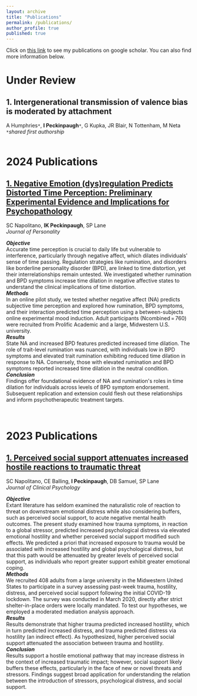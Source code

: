 ```yaml
---
layout: archive
title: "Publications"
permalink: /publications/
author_profile: true
published: true
---
```


Click on [this link](https://scholar.google.com/citations?user=p6of5nwAAAAJ&hl=en) to see my publications on google scholar. You can also find more information below.
# Under Review
## 1. Intergenerational transmission of valence bias is moderated by attachment <br>
A Humphries`*`, **I Peckinpaugh**`*`, G Kupka, JR Blair, N Tottenham, M Neta   
`*`_shared first authorship_
<br>
<br>
# 2024 Publications
## [1. Negative Emotion (dys)regulation Predicts Distorted Time Perception: Preliminary Experimental Evidence and Implications for Psychopathology](https://onlinelibrary.wiley.com/doi/full/10.1111/jopy.12988)
SC Napolitano, **IK Peckinpaugh**, SP Lane <br>
_Journal of Personality_ <br>

**_Objective_** <br>
Accurate time perception is crucial to daily life but vulnerable to interference, particularly through negative affect, which dilates individuals' sense of time passing. Regulation strategies like rumination, and disorders like borderline personality disorder (BPD), are linked to time distortion, yet their interrelationships remain untested. We investigated whether rumination and BPD symptoms increase time dilation in negative affective states to understand the clinical implications of time distortion. <br>
  **_Methods_** <br>
In an online pilot study, we tested whether negative affect (NA) predicts subjective time perception and explored how rumination, BPD symptoms, and their interaction predicted time perception using a between-subjects online experimental mood induction. Adult participants (Ncombined = 760) were recruited from Prolific Academic and a large, Midwestern U.S. university. <br>
  **_Results_** <br>
State NA and increased BPD features predicted increased time dilation. The role of trait-level rumination was nuanced, with individuals low in BPD symptoms and elevated trait rumination exhibiting reduced time dilation in response to NA. Conversely, those with elevated rumination and BPD symptoms reported increased time dilation in the neutral condition. <br>
  **_Conclusion_** <br>
Findings offer foundational evidence of NA and rumination's roles in time dilation for individuals across levels of BPD symptom endorsement. Subsequent replication and extension could flesh out these relationships and inform psychotherapeutic treatment targets. <br>
<br>
<br>
# 2023 Publications

## [1. Perceived social support attenuates increased hostile reactions to traumatic threat](https://onlinelibrary.wiley.com/doi/abs/10.1002/jclp.23567) <br>
SC Napolitano, CE Balling, **I Peckinpaugh**, DB Samuel, SP Lane <br>
_Journal of Clinical Psychology_ <br>

**_Objective_** <br>
Extant literature has seldom examined the naturalistic role of reaction to threat on downstream emotional distress while also considering buffers, such as perceived social support, to acute negative mental health outcomes. The present study examined how trauma symptoms, in reaction to a global stressor, predicted increased psychological distress via elevated emotional hostility and whether perceived social support modified such effects. We predicted a priori that increased exposure to trauma would be associated with increased hostility and global psychological distress, but that this path would be attenuated by greater levels of perceived social support, as individuals who report greater support exhibit greater emotional coping.<br>
**_Methods_** <br>
We recruited 408 adults from a large university in the Midwestern United States to participate in a survey assessing past-week trauma, hostility, distress, and perceived social support following the initial COVID-19 lockdown. The survey was conducted in March 2020, directly after strict shelter-in-place orders were locally mandated. To test our hypotheses, we employed a moderated mediation analysis approach. <br>
**_Results_** <br>
Results demonstrate that higher trauma predicted increased hostility, which in turn predicted increased distress, and trauma predicted distress via hostility (an indirect effect). As hypothesized, higher perceived social support attenuated the association between trauma and hostility. <br>
**_Conclusion_** <br>
Results support a hostile emotional pathway that may increase distress in the context of increased traumatic impact; however, social support likely buffers these effects, particularly in the face of new or novel threats and stressors. Findings suggest broad application for understanding the relation between the introduction of stressors, psychological distress, and social support. <br>

